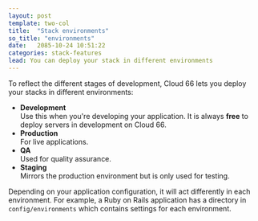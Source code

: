 ```yaml
---
layout: post
template: two-col
title:  "Stack environments"
so_title: "environments"
date:   2085-10-24 10:51:22
categories: stack-features
lead: You can deploy your stack in different environments
---
```


To reflect the different stages of development, Cloud 66 lets you deploy your stacks in different environments:

* **Development**<br/>
Use this when you're developing your application. It is always <b>free</b> to deploy servers in development on Cloud 66.
* **Production**<br/>
For live applications.
* **QA**<br/>
Used for quality assurance.
* **Staging**<br/>
Mirrors the production environment but is only used for testing.

Depending on your application configuration, it will act differently in each environment. For example, a Ruby on Rails application
has a directory in `config/environments` which contains settings for each environment.